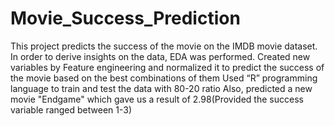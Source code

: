 # Movie_Success_Prediction
This project predicts the success of the movie on the IMDB movie dataset. In order to derive insights on the data, EDA was performed.
Created new variables by Feature engineering and normalized it to predict the success of the movie based on the best combinations of them
Used “R” programming language to train and test the data with 80-20 ratio
Also, predicted a new movie "Endgame" which gave us a result of 2.98(Provided the success variable ranged between 1-3)
